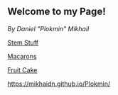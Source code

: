 ## Welcome to my Page!
*By Daniel "Plokmin" Mikhail*

[Stem Stuff](stemstuff.html)

[Macarons](Macaron101.html)

[Fruit Cake](FruitCake.html)

https://mikhaidn.github.io/Plokmin/

